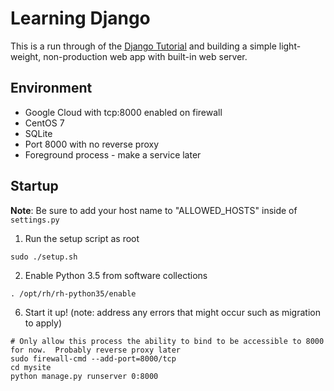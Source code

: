 # Learning Django

This is a run through of the [Django Tutorial](https://docs.djangoproject.com/en/2.1/intro/tutorial01/) and building a simple light-weight, non-production web app with built-in web server.

## Environment
- Google Cloud with tcp:8000 enabled on firewall
- CentOS 7
- SQLite
- Port 8000 with no reverse proxy
- Foreground process - make a service later

## Startup

**Note**: Be sure to add your host name to "ALLOWED_HOSTS" inside of `settings.py`
1. Run the setup script as root
```
sudo ./setup.sh
```
2. Enable Python 3.5 from software collections
```
. /opt/rh/rh-python35/enable
```
6. Start it up! (note: address any errors that might occur such as migration to apply)
```
# Only allow this process the ability to bind to be accessible to 8000 for now.  Probably reverse proxy later
sudo firewall-cmd --add-port=8000/tcp
cd mysite
python manage.py runserver 0:8000
```


